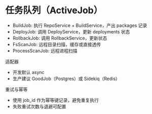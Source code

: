 # 任务队列（ActiveJob）

- BuildJob: 执行 RepoService + BuildService，产出 packages 记录
- DeployJob: 调用 DeployService，更新 deployments 状态
- RollbackJob: 调用 RollbackService，更新状态
- FsScanJob: 远程目录扫描，缓存或直接透传
- ProcessScanJob: 远程进程扫描

适配器
- 开发默认 async
- 生产建议 GoodJob（Postgres）或 Sidekiq（Redis）

重试与幂等
- 使用 job_id 作为幂等键记录，避免重复执行
- 失败重试次数与退避可配置